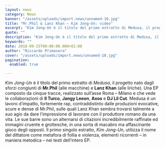 ```yaml
---
layout: news
category: News
banner: "/assets/uploads/import.news/unnamed-10.jpg"
title: "Mr.Phil & Lanz Khan – Kim Jong-Un: video"
excerpt: "Kim Jong-Un è il titolo del primo estratto di Medusa, il progetto nato dagli sforzi congiunti di Mr.Phil (alle macchine) e Lanz Khan (alle liriche). Una EP composto da cinque tracce, realizzato sull’asse Roma – Milano e che vede le collaborazioni di Il Turco, Jangy Leeon, Axos e DJ Lil Cut. Medusa è un lavoro [&hellip"
quote: ""
description: "Kim Jong-Un è il titolo del primo estratto di Medusa, il progetto nato dagli sforzi congiunti di Mr.Phil (alle macchine) e Lanz Khan (alle liriche). Una EP composto da cinque tracce, realizzato sull’asse Roma – Milano e che vede le collaborazioni di Il Turco, Jangy Leeon, Axos e DJ Lil Cut. Medusa è un lavoro [&hellip"
keywords: ""
date: 2018-09-25T00:00:00.000+01:00
author: "Riccardo Primavera"
cover: "/assets/uploads/import.news/unnamed-10.jpg"
pagination:
  enabled: true

---
```


_Kim Jong-Un_ è il titolo del primo estratto di _Medusa_, il progetto nato dagli sforzi congiunti di **Mr.Phil** (alle macchine) e **Lanz Khan** (alle liriche). Una EP composto da cinque tracce, realizzato sull’asse Roma – Milano e che vede le collaborazioni di **Il Turco**, **Jangy Leeon**, **Axos** e **DJ Lil Cut**. Medusa è un lavoro d’impatto, fortemente rap, contraddistinto dalle produzioni evocative, scure e dense di Mr.Phil, sulle quali Lanz Khan sembra trovarsi talmente a suo agio da dare l’impressione di lavorare con il produttore romano da una vita. Le sue barre sono un alternarsi di citazioni incredibilmente raffinate ed immagini cruente e grottesche, in una sorta di macabro ma affascinante gioco degli opposti. Il primo singolo estratto, _Kim Jong-Un_, utilizza il nome del dittatore come metafora di follia e violenza, elementi ricorrenti – in maniera metodica – nei testi dell’intero EP.